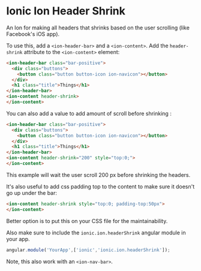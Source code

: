 Ionic Ion Header Shrink
===========================

An Ion for making all headers that shrinks based on the user scrolling (like Facebook's iOS app).

To use this, add a `<ion-header-bar>` and a `<ion-content>`. Add the `header-shrink` attribute to the `<ion-content>` element:

```html
<ion-header-bar class="bar-positive">
  <div class="buttons">
    <button class="button button-icon ion-navicon"></button>
  </div>
  <h1 class="title">Things</h1>
</ion-header-bar>
<ion-content header-shrink>
</ion-content>
```

You can also add a value to add amount of scroll before shrinking :

```html
<ion-header-bar class="bar-positive">
  <div class="buttons">
    <button class="button button-icon ion-navicon"></button>
  </div>
  <h1 class="title">Things</h1>
</ion-header-bar>
<ion-content header-shrink="200" style="top:0;">
</ion-content>
```
This example will wait the user scroll 200 px before shrinking the headers.



It's also useful to add css padding top to the content to make sure it doesn't go up under the bar:

```html
<ion-content header-shrink style="top:0; padding-top:50px">
</ion-content>
```

Better option is to put this on your CSS file for the maintainability.


Also make sure to include the `ionic.ion.headerShrink` angular module in your app.

```js
angular.module('YourApp',['ionic','ionic.ion.headerShrink']);
```

Note, this also work with an `<ion-nav-bar>`.
